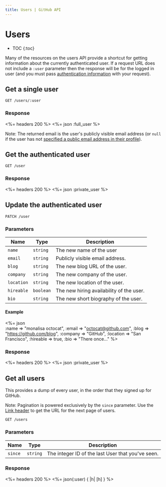 ```yaml
---
title: Users | GitHub API
---
```


# Users

* TOC
{:toc}

Many of the resources on the users API provide a shortcut for getting
information about the currently authenticated user. If a request URL
does not include a `:user` parameter then the response will be for the
logged in user (and you must pass [authentication
information](/v3/#authentication) with your request).

## Get a single user

    GET /users/:user

### Response

<%= headers 200 %>
<%= json :full_user %>

Note: The returned email is the user's publicly visible email address
(or `null` if the user has not [specified a public email address in their profile](https://github.com/settings/profile)).

## Get the authenticated user

    GET /user

### Response

<%= headers 200 %>
<%= json :private_user %>

## Update the authenticated user

    PATCH /user

### Parameters

Name | Type | Description
-----|------|--------------
`name`|`string` | The new name of the user
`email`|`string` | Publicly visible email address.
`blog`|`string` | The new blog URL of the user.
`company`|`string` | The new company of the user.
`location`|`string` | The new location of the user.
`hireable`|`boolean` | The new hiring availability of the user.
`bio`|`string` | The new short biography of the user.

#### Example

<%= json \
    :name     => "monalisa octocat",
    :email    => "octocat@github.com",
    :blog     => "https://github.com/blog",
    :company  => "GitHub",
    :location => "San Francisco",
    :hireable => true,
    :bio      => "There once..."
%>

### Response

<%= headers 200 %>
<%= json :private_user %>

## Get all users

This provides a dump of every user, in the order that they signed up for
GitHub.

Note: Pagination is powered exclusively by the `since` parameter.
Use the [Link header](/v3/#link-header) to get the URL for the next page of
users.

    GET /users

### Parameters

Name | Type | Description
-----|------|--------------
`since`|`string`| The integer ID of the last User that you've seen.


### Response

<%= headers 200 %>
<%= json(:user) { |h| [h] } %>
